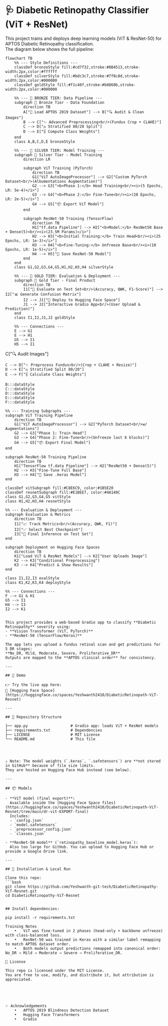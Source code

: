 # 🩺 Diabetic Retinopathy Classifier (ViT + ResNet)


This project trains and deploys deep learning models (ViT & ResNet-50) for APTOS Diabetic Retinopathy classification.  
The diagram below shows the full pipeline:

```mermaid
flowchart TB
    %% --- Style Definitions ---
    classDef bronzeStyle fill:#cd7f32,stroke:#8B4513,stroke-width:2px,color:#ffffff
    classDef silverStyle fill:#bdc3c7,stroke:#7f8c8d,stroke-width:2px,color:#000000
    classDef goldStyle fill:#f1c40f,stroke:#b8860b,stroke-width:2px,color:#000000

    %% --- 🥉 BRONZE TIER: Data Pipeline ---
    subgraph 🥉 Bronze Tier - Data Foundation
        direction TB
        A["📄 Load APTOS 2019 Dataset"] --> B["🔍 Audit & Clean Images"]
        B --> C["✨ Advanced Preprocessing<br/>(Fundus Crop + CLAHE)"]
        C --> D["⚖️ Stratified 80/20 Split"]
        D --> E["🎚️ Compute Class Weights"]
    end
    class A,B,C,D,E bronzeStyle

    %% --- 🥈 SILVER TIER: Model Training ---
    subgraph 🥈 Silver Tier - Model Training
        direction LR
        
        subgraph ViT Training (PyTorch)
            direction TB
            G1["ViT AutoImageProcessor"] --> G2["Custom PyTorch Dataset<br/>(Albumentations Augmentation)"]
            G2 --> G3["<b>Phase 1:</b> Head Training<br/><i>(5 Epochs, LR: 5e-4)</i>"]
            G3 --> G4["<b>Phase 2:</b> Fine-Tune<br/><i>(20 Epochs, LR: 2e-5)</i>"]
            G4 --> G5["📦 Export ViT Model"]
        end

        subgraph ResNet-50 Training (TensorFlow)
            direction TB
            H1["tf.data Pipeline"] --> H2["<b>Model:</b> ResNet50 Base + Dense(5)<br/><i>(23.5M Params)</i>"]
            H2 --> H3["<b>Initial Training:</b> Train Head<br/><i>(25 Epochs, LR: 1e-3)</i>"]
            H3 --> H4["<b>Fine-Tuning:</b> Unfreeze Base<br/><i>(10 Epochs, LR: 1e-5)</i>"]
            H4 --> H5["💾 Save ResNet-50 Model"]
        end
    end
    class G1,G2,G3,G4,G5,H1,H2,H3,H4 silverStyle
    
    %% --- 🥇 GOLD TIER: Evaluation & Deployment ---
    subgraph 🥇 Gold Tier - Final Product
        direction TB
        I1["🧪 Evaluate on Test Set<br/>(Accuracy, QWK, F1-Score)"] --> I2["📊 Generate Confusion Matrix"]
        I2 --> J1["🚀 Deploy to Hugging Face Space"]
        J1 --> J2["Interactive Gradio App<br/>(User Upload & Prediction)"]
    end
    class I1,I2,J1,J2 goldStyle
    
    %% --- Connections ---
    E --> G1
    E --> H1
    G5 --> I1
    H5 --> I1
```

<!-- ```mermaid
flowchart TB
    %% --- Style Definitions ---
    classDef dataStyle fill:#E3F2FD,stroke:#333,stroke-width:2px,color:#0D47A1
    classDef vitStyle fill:#E8F5E9,stroke:#333,stroke-width:2px,color:#1B5E20
    classDef resnetStyle fill:#F3E5F5,stroke:#333,stroke-width:2px,color:#4A148C
    classDef evalStyle fill:#FFF3E0,stroke:#333,stroke-width:2px,color:#E65100
    classDef deployStyle fill:#E0F7FA,stroke:#333,stroke-width:2px,color:#006064

    %% --- Main Flow ---
    B["📄 Load Data"] --> C["🔍 Audit Images"]
    C --> D["✨ Preprocess Fundus<br/>(Crop + CLAHE + Resize)"]
    D --> E["⚖️ Stratified Split 80/20"]
    E --> F["🎚️ Calculate Class Weights"]
    
    B:::dataStyle
    C:::dataStyle
    D:::dataStyle
    E:::dataStyle
    F:::dataStyle

    %% --- Training Subgraphs ---
    subgraph ViT Training Pipeline
        direction TB
        G1["ViT AutoImageProcessor"] --> G2["PyTorch Dataset<br/>w/ Augmentations"]
        G2 --> G3["Phase 1: Train Head"]
        G3 --> G4["Phase 2: Fine-Tune<br/>(Unfreeze last 6 blocks)"]
        G4 --> G5["📦 Export Final Model"]
    end
    
    subgraph ResNet-50 Training Pipeline
        direction TB
        H1["TensorFlow tf.data Pipeline"] --> H2["ResNet50 + Dense(5)"]
        H2 --> H3["Fine-Tune Full Base"]
        H3 --> H4["💾 Save .keras Model"]
    end

    classDef vitSubgraph fill:#C8E6C9, color:#1B5E20
    classDef resnetSubgraph fill:#E1BEE7, color:#4A148C
    class G1,G2,G3,G4,G5 vitStyle
    class H1,H2,H3,H4 resnetStyle

    %% --- Evaluation & Deployment ---
    subgraph Evaluation & Metrics
        direction TB
        I1["📈 Track Metrics<br/>(Accuracy, QWK, F1)"]
        I2["✅ Select Best Checkpoint"]
        I3["🧪 Final Inference on Test Set"]
    end
    
    subgraph Deployment on Hugging Face Spaces
        direction TB
        K1["Load ViT & ResNet Models"] --> K2["User Uploads Image"]
        K2 --> K3["Conditional Preprocessing"]
        K3 --> K4["Predict & Show Results"]
    end

    class I1,I2,I3 evalStyle
    class K1,K2,K3,K4 deployStyle

    %% --- Connections ---
    F --> G1 & H1
    G5 --> I1
    H4 --> I3
    I2 --> K1
``` -->

This project provides a web-based Gradio app to classify **Diabetic Retinopathy** severity using:
- **Vision Transformer (ViT, PyTorch)**  
- **ResNet-50 (TensorFlow/Keras)**  

The app lets you upload a fundus retinal scan and get predictions for 5 DR stages:
**No_DR, Mild, Moderate, Severe, Proliferative_DR**  
Outputs are mapped to the **APTOS clinical order** for consistency.

---

## 🚀 Demo

👉 Try the live app here:  
🔗 [Hugging Face Space](https://huggingface.co/spaces/Yeshwanth2410/DiabeticRetinopath-ViT-Resnet)

---

## 📂 Repository Structure

├── app.py                   # Gradio app: loads ViT + ResNet models
├── requirements.txt         # Dependencies
├── LICENSE                  # MIT License
└── README.md                # This file




⚠️ Note: The model weights (`.keras`, `.safetensors`) are **not stored in GitHub** because of file size limits.  
They are hosted on Hugging Face Hub instead (see below).

---

## 📦 Models

- **ViT model (final export)**:  
  Available inside the [Hugging Face Space files](https://huggingface.co/spaces/Yeshwanth2410/DiabeticRetinopath-ViT-Resnet/tree/main/dr-vit-EXPORT-final)  
  Includes:
  - `config.json`  
  - `model.safetensors`  
  - `preprocessor_config.json`  
  - `classes.json`

- **ResNet-50 model** (`retinopathy_baseline_model.keras`):  
  Also too large for GitHub. You can upload to Hugging Face Hub or provide a Google Drive link.

---

## 🔧 Installation & Local Run

Clone this repo:
```bash
git clone https://github.com/Yeshwanth-git-tech/DiabeticRetinopathy-ViT-Resnet.git
cd DiabeticRetinopathy-ViT-Resnet


## Install dependencies:

pip install -r requirements.txt

Training Notes
	•	ViT was fine-tuned in 2 phases (head-only + backbone unfreeze) with class-balanced loss.
	•	ResNet-50 was trained in Keras with a similar label remapping to match APTOS dataset order.
	•	Both models output predictions remapped into canonical order:
No_DR → Mild → Moderate → Severe → Proliferative_DR.

📜 License

This repo is licensed under the MIT License.
You are free to use, modify, and distribute it, but attribution is appreciated.





✨ Acknowledgements
	•	APTOS 2019 Blindness Detection Dataset
	•	Hugging Face Transformers
	•	Gradio